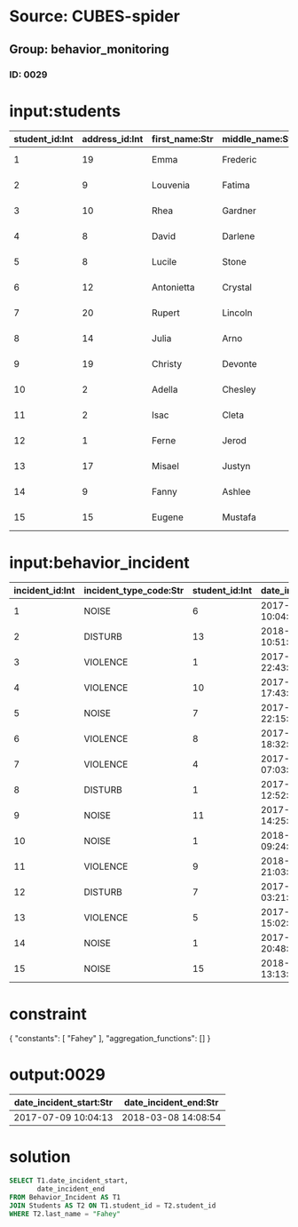 # Source: CUBES-spider
## Group: behavior_monitoring
### ID: 0029

# input:students

| student_id:Int | address_id:Int | first_name:Str | middle_name:Str | last_name:Str | cell_mobile_number:Str | email_address:Str | date_first_rental:Str | date_left_university:Str | other_student_details:Str |
|---|---|---|---|---|---|---|---|---|---|
| 1 | 19 | Emma | Frederic | Rohan | 235.899.9744 | derrick.jenkins@example.com | 2017-12-05 15:20:04 | 2018-03-03 03:33:05 | nan |
| 2 | 9 | Louvenia | Fatima | Hansen | 1-247-673-8446 | rohan.clarabelle@example.org | 2017-08-08 22:30:36 | 2018-02-24 11:12:11 | nan |
| 3 | 10 | Rhea | Gardner | Bergnaum | 1-751-162-9676x115 | kkirlin@example.org | 2017-11-15 04:57:28 | 2018-03-19 12:49:20 | nan |
| 4 | 8 | David | Darlene | Gorczany | 1-895-196-9979 | eolson@example.com | 2018-02-15 20:03:11 | 2018-03-11 02:21:24 | nan |
| 5 | 8 | Lucile | Stone | Gottlieb | 1-036-062-5465 | dicki.kathryne@example.org | 2017-07-20 18:20:27 | 2018-03-18 16:07:42 | nan |
| 6 | 12 | Antonietta | Crystal | Fahey | (874)070-9495 | norwood.howell@example.org | 2017-10-31 12:33:09 | 2018-03-20 22:01:07 | nan |
| 7 | 20 | Rupert | Lincoln | Marks | 763.072.5520x5907 | lisette.brekke@example.net | 2017-09-25 12:02:23 | 2018-03-01 08:56:04 | first honor |
| 8 | 14 | Julia | Arno | Balistreri | 319.497.4575x2214 | jasmin.schuppe@example.com | 2018-02-23 02:28:07 | 2018-03-01 16:03:55 | nan |
| 9 | 19 | Christy | Devonte | Huels | (568)451-0917x3945 | dora.zboncak@example.org | 2018-01-11 19:49:39 | 2018-03-15 01:47:11 | nan |
| 10 | 2 | Adella | Chesley | Krajcik | 08605192839 | frederique.mante@example.org | 2017-07-05 19:15:29 | 2018-03-11 15:57:19 | first honor |
| 11 | 2 | Isac | Cleta | Fadel | +60(5)3280072514 | qharvey@example.com | 2017-09-13 04:06:15 | 2018-03-05 07:30:22 | first honor |
| 12 | 1 | Ferne | Jerod | Weimann | (921)011-7909x3518 | mitchel55@example.net | 2017-05-24 05:00:18 | 2018-02-28 12:33:53 | nan |
| 13 | 17 | Misael | Justyn | Will | (062)892-7033 | gbeatty@example.com | 2017-10-15 06:52:46 | 2018-03-18 07:01:27 | nan |
| 14 | 9 | Fanny | Ashlee | Haley | (820)260-5721 | foster.zemlak@example.com | 2018-03-14 11:37:10 | 2018-03-12 15:05:53 | nan |
| 15 | 15 | Eugene | Mustafa | Tremblay | 1-498-138-8088 | kertzmann.devon@example.net | 2018-03-11 22:42:47 | 2018-03-07 11:41:26 | first honor |

# input:behavior_incident

| incident_id:Int | incident_type_code:Str | student_id:Int | date_incident_start:Str | date_incident_end:Str | incident_summary:Str | recommendations:Str | other_details:Str |
|---|---|---|---|---|---|---|---|
| 1 | NOISE | 6 | 2017-07-09 10:04:13 | 2018-03-08 14:08:54 | nan | nan | nan |
| 2 | DISTURB | 13 | 2018-01-31 10:51:13 | 2018-03-18 18:40:05 | nan | nan | nan |
| 3 | VIOLENCE | 1 | 2017-10-10 22:43:54 | 2018-03-22 02:10:35 | nan | Transfer schools | nan |
| 4 | VIOLENCE | 10 | 2017-07-20 17:43:50 | 2018-03-09 06:28:44 | nan | nan | nan |
| 5 | NOISE | 7 | 2017-08-13 22:15:05 | 2018-02-25 05:38:58 | nan | nan | nan |
| 6 | VIOLENCE | 8 | 2017-06-09 18:32:28 | 2018-03-20 10:32:10 | nan | nan | nan |
| 7 | VIOLENCE | 4 | 2017-04-23 07:03:17 | 2018-03-19 02:35:39 | nan | nan | nan |
| 8 | DISTURB | 1 | 2017-05-02 12:52:09 | 2018-03-18 01:23:29 | nan | nan | nan |
| 9 | NOISE | 11 | 2017-06-19 14:25:54 | 2018-03-08 09:36:36 | nan | nan | nan |
| 10 | NOISE | 1 | 2018-01-27 09:24:45 | 2018-03-13 05:18:05 | nan | nan | nan |
| 11 | VIOLENCE | 9 | 2018-03-06 21:03:58 | 2018-03-06 14:44:37 | nan | Transfer schools | nan |
| 12 | DISTURB | 7 | 2017-08-27 03:21:30 | 2018-03-02 16:06:34 | nan | nan | nan |
| 13 | VIOLENCE | 5 | 2017-05-25 15:02:53 | 2018-03-10 21:12:22 | nan | nan | nan |
| 14 | NOISE | 1 | 2017-08-29 20:48:56 | 2018-03-16 14:37:20 | nan | Transfer schools | nan |
| 15 | NOISE | 15 | 2018-02-05 13:13:45 | 2018-03-08 09:00:48 | nan | nan | nan |

# constraint

{
  "constants": [
    "Fahey"
  ],
  "aggregation_functions": []
}

# output:0029

| date_incident_start:Str | date_incident_end:Str |
|---|---|
| 2017-07-09 10:04:13 | 2018-03-08 14:08:54 |

# solution

```sql
SELECT T1.date_incident_start,
       date_incident_end
FROM Behavior_Incident AS T1
JOIN Students AS T2 ON T1.student_id = T2.student_id
WHERE T2.last_name = "Fahey"
```
